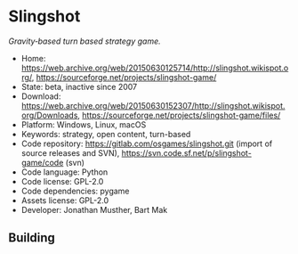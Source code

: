 # Slingshot

_Gravity‐based turn based strategy game._

- Home: https://web.archive.org/web/20150630125714/http://slingshot.wikispot.org/, https://sourceforge.net/projects/slingshot-game/
- State: beta, inactive since 2007
- Download: https://web.archive.org/web/20150630152307/http://slingshot.wikispot.org/Downloads, https://sourceforge.net/projects/slingshot-game/files/
- Platform: Windows, Linux, macOS
- Keywords: strategy, open content, turn-based
- Code repository: https://gitlab.com/osgames/slingshot.git (import of source releases and SVN), https://svn.code.sf.net/p/slingshot-game/code (svn)
- Code language: Python
- Code license: GPL-2.0
- Code dependencies: pygame
- Assets license: GPL-2.0
- Developer: Jonathan Musther, Bart Mak

## Building
